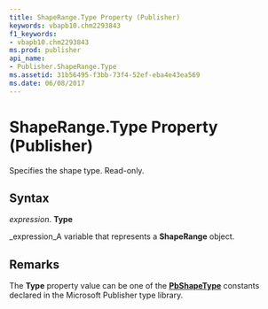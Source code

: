 ```yaml
---
title: ShapeRange.Type Property (Publisher)
keywords: vbapb10.chm2293843
f1_keywords:
- vbapb10.chm2293843
ms.prod: publisher
api_name:
- Publisher.ShapeRange.Type
ms.assetid: 31b56495-f3bb-73f4-52ef-eba4e43ea569
ms.date: 06/08/2017
---
```



# ShapeRange.Type Property (Publisher)

Specifies the shape type. Read-only.


## Syntax

 _expression_. **Type**

 _expression_A variable that represents a  **ShapeRange** object.


## Remarks

The  **Type** property value can be one of the **[PbShapeType](Publisher.PbShapeType.md)** constants declared in the Microsoft Publisher type library.



